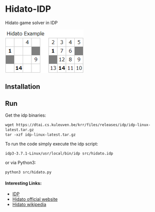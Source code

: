 # Hidato-IDP
Hidato game solver in IDP

![alt text](https://github.com/Fluxmux/Hidato-IDP/blob/master/images/hidato.png "Hidato puzzle example")


## Installation


## Run
Get the idp binaries:
```
wget https://dtai.cs.kuleuven.be/krr/files/releases/idp/idp-linux-latest.tar.gz
tar -xzf idp-linux-latest.tar.gz
```

To run the code simply execute the idp script:
```
idp3-3.7.1-Linux/usr/local/bin/idp src/hidato.idp
```
or via Python3:
```
python3 src/hidato.py
```
#### Interesting Links:
* [IDP](https://dtai.cs.kuleuven.be/software/idp/)
* [Hidato official website](http://www.hidato.com/)
* [Hidato wikipedia](https://en.wikipedia.org/wiki/Hidato)
